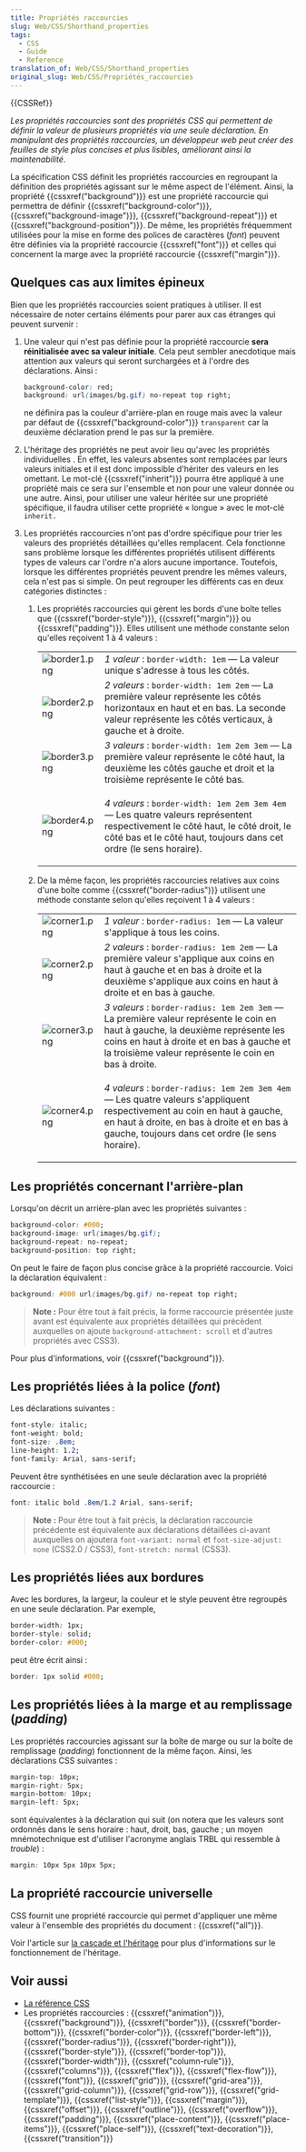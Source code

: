 ```yaml
---
title: Propriétés raccourcies
slug: Web/CSS/Shorthand_properties
tags:
  - CSS
  - Guide
  - Reference
translation_of: Web/CSS/Shorthand_properties
original_slug: Web/CSS/Propriétés_raccourcies
---
```

{{CSSRef}}

_Les propriétés raccourcies sont des propriétés CSS qui permettent de définir la valeur de plusieurs propriétés via une seule déclaration. En manipulant des propriétés raccourcies, un développeur web peut créer des feuilles de style plus concises et plus lisibles, améliorant ainsi la maintenabilité_.

La spécification CSS définit les propriétés raccourcies en regroupant la définition des propriétés agissant sur le même aspect de l'élément. Ainsi, la propriété {{cssxref("background")}} est une propriété raccourcie qui permettra de définir {{cssxref("background-color")}}, {{cssxref("background-image")}}, {{cssxref("background-repeat")}} et {{cssxref("background-position")}}. De même, les propriétés fréquemment utilisées pour la mise en forme des polices de caractères (_font_) peuvent être définies via la propriété raccourcie {{cssxref("font")}} et celles qui concernent la marge avec la propriété raccourcie {{cssxref("margin")}}.

## Quelques cas aux limites épineux

Bien que les propriétés raccourcies soient pratiques à utiliser. Il est nécessaire de noter certains éléments pour parer aux cas étranges qui peuvent survenir :

1.  Une valeur qui n'est pas définie pour la propriété raccourcie **sera réinitialisée avec sa valeur initiale**. Cela peut sembler anecdotique mais attention aux valeurs qui seront surchargées et à l'ordre des déclarations. Ainsi :

    ```css
    background-color: red;
    background: url(images/bg.gif) no-repeat top right;
    ```

    ne définira pas la couleur d'arrière-plan en rouge mais avec la valeur par défaut de {{cssxref("background-color")}} `transparent` car la deuxième déclaration prend le pas sur la première.

2.  L'héritage des propriétés ne peut avoir lieu qu'avec les propriétés individuelles . En effet, les valeurs absentes sont remplacées par leurs valeurs initiales et il est donc impossible d'hériter des valeurs en les omettant. Le mot-clé {{cssxref("inherit")}} pourra être appliqué à une propriété mais ce sera sur l'ensemble et non pour une valeur donnée ou une autre. Ainsi, pour utiliser une valeur héritée sur une propriété spécifique, il faudra utiliser cette propriété « longue » avec le mot-clé `inherit.`
3.  Les propriétés raccourcies n'ont pas d'ordre spécifique pour trier les valeurs des propriétés détaillées qu'elles remplacent. Cela fonctionne sans problème lorsque les différentes propriétés utilisent différents types de valeurs car l'ordre n'a alors aucune importance. Toutefois, lorsque les différentes propriétés peuvent prendre les mêmes valeurs, cela n'est pas si simple. On peut regrouper les différents cas en deux catégories distinctes :

    1.  Les propriétés raccourcies qui gèrent les bords d'une boîte telles que {{cssxref("border-style")}}, {{cssxref("margin")}} ou {{cssxref("padding")}}. Elles utilisent une méthode constante selon qu'elles reçoivent 1 à 4 valeurs :

        <table>
          <tbody>
            <tr>
              <td style="width: 79px"><img alt="border1.png" src="border1.png" /></td>
              <td>
                <em>1 valeur </em>: <code>border-width: 1em</code> — La valeur unique
                s'adresse à tous les côtés.
              </td>
            </tr>
            <tr>
              <td><img alt="border2.png" src="border2.png" /></td>
              <td>
                <em>2 valeurs </em>: <code>border-width: 1em 2em</code> — La première
                valeur représente les côtés horizontaux en haut et en bas. La seconde
                valeur représente les côtés verticaux, à gauche et à droite.
              </td>
            </tr>
            <tr>
              <td><img alt="border3.png" src="border3.png" /></td>
              <td>
                <em>3 valeurs </em>: <code>border-width: 1em 2em 3em</code> — La
                première valeur représente le côté haut, la deuxième les côtés gauche et
                droit et la troisième représente le côté bas.
              </td>
            </tr>
            <tr>
              <td><img alt="border4.png" src="border4.png" /></td>
              <td>
                <p>
                  <em>4 valeurs </em>: <code>border-width: 1em 2em 3em 4em</code> — Les
                  quatre valeurs représentent respectivement le côté haut, le côté
                  droit, le côté bas et le côté haut, toujours dans cet ordre (le sens
                  horaire).
                </p>
              </td>
            </tr>
          </tbody>
        </table>

    2.  De la même façon, les propriétés raccourcies relatives aux coins d'une boîte comme {{cssxref("border-radius")}} utilisent une méthode constante selon qu'elles reçoivent 1 à 4 valeurs :

        <table>
          <tbody>
            <tr>
              <td style="width: 69px"><img alt="corner1.png" src="corner1.png" /></td>
              <td>
                <em>1 valeur </em>: <code>border-radius: 1em</code> — La valeur
                s'applique à tous les coins.
              </td>
            </tr>
            <tr>
              <td><img alt="corner2.png" src="corner2.png" /></td>
              <td>
                <em>2 valeurs </em>: <code>border-radius: 1em 2em</code> — La première
                valeur s'applique aux coins en haut à gauche et en bas à droite et la
                deuxième s'applique aux coins en haut à droite et en bas à gauche.
              </td>
            </tr>
            <tr>
              <td><img alt="corner3.png" src="corner3.png" /></td>
              <td>
                <em>3 valeurs </em>: <code>border-radius: 1em 2em 3em</code> — La
                première valeur représente le coin en haut à gauche, la deuxième
                représente les coins en haut à droite et en bas à gauche et la troisième
                valeur représente le coin en bas à droite.
              </td>
            </tr>
            <tr>
              <td><img alt="corner4.png" src="corner4.png" /></td>
              <td>
                <p>
                  <em>4 valeurs </em>: <code>border-radius: 1em 2em 3em 4em</code> — Les
                  quatre valeurs s'appliquent respectivement au coin en haut à gauche,
                  en haut à droite, en bas à droite et en bas à gauche, toujours dans
                  cet ordre (le sens horaire).
                </p>
              </td>
            </tr>
          </tbody>
        </table>

## Les propriétés concernant l'arrière-plan

Lorsqu'on décrit un arrière-plan avec les propriétés suivantes :

```css
background-color: #000;
background-image: url(images/bg.gif);
background-repeat: no-repeat;
background-position: top right;
```

On peut le faire de façon plus concise grâce à la propriété raccourcie. Voici la déclaration équivalent :

```css
background: #000 url(images/bg.gif) no-repeat top right;
```

> **Note :** Pour être tout à fait précis, la forme raccourcie présentée juste avant est équivalente aux propriétés détaillées qui précèdent auxquelles on ajoute `background-attachment: scroll` et d'autres propriétés avec CSS3).

Pour plus d'informations, voir {{cssxref("background")}}.

## Les propriétés liées à la police (_font_)

Les déclarations suivantes :

```css
font-style: italic;
font-weight: bold;
font-size: .8em;
line-height: 1.2;
font-family: Arial, sans-serif;
```

Peuvent être synthétisées en une seule déclaration avec la propriété raccourcie :

```css
font: italic bold .8em/1.2 Arial, sans-serif;
```

> **Note :** Pour être tout à fait précis, la déclaration raccourcie précédente est équivalente aux déclarations détaillées ci-avant auxquelles on ajoutera `font-variant: normal` et `font-size-adjust: none` (CSS2.0 / CSS3), `font-stretch: normal` (CSS3).

## Les propriétés liées aux bordures

Avec les bordures, la largeur, la couleur et le style peuvent être regroupés en une seule déclaration. Par exemple,

```css
border-width: 1px;
border-style: solid;
border-color: #000;
```

peut être écrit ainsi :

```css
border: 1px solid #000;
```

## Les propriétés liées à la marge et au remplissage (_padding_)

Les propriétés raccourcies agissant sur la boîte de marge ou sur la boîte de remplissage (_padding_) fonctionnent de la même façon. Ainsi, les déclarations CSS suivantes :

```css
margin-top: 10px;
margin-right: 5px;
margin-bottom: 10px;
margin-left: 5px;
```

sont équivalentes à la déclaration qui suit (on notera que les valeurs sont ordonnés dans le sens horaire : haut, droit, bas, gauche ; un moyen mnémotechnique est d'utiliser l'acronyme anglais TRBL qui ressemble à _trouble_) :

```css
margin: 10px 5px 10px 5px;
```

## La propriété raccourcie universelle

CSS fournit une propriété raccourcie qui permet d'appliquer une même valeur à l'ensemble des propriétés du document : {{cssxref("all")}}.

Voir l'article sur [la cascade et l'héritage](/en-US/docs/Learn/CSS/Building_blocks/Cascade_and_inheritance) pour plus d'informations sur le fonctionnement de l'héritage.

## Voir aussi

- [La référence CSS](/fr/docs/Web/CSS/Reference)
- Les propriétés raccourcies : {{cssxref("animation")}}, {{cssxref("background")}}, {{cssxref("border")}}, {{cssxref("border-bottom")}}, {{cssxref("border-color")}}, {{cssxref("border-left")}}, {{cssxref("border-radius")}}, {{cssxref("border-right")}}, {{cssxref("border-style")}}, {{cssxref("border-top")}}, {{cssxref("border-width")}}, {{cssxref("column-rule")}}, {{cssxref("columns")}}, {{cssxref("flex")}}, {{cssxref("flex-flow")}}, {{cssxref("font")}}, {{cssxref("grid")}}, {{cssxref("grid-area")}}, {{cssxref("grid-column")}}, {{cssxref("grid-row")}}, {{cssxref("grid-template")}}, {{cssxref("list-style")}}, {{cssxref("margin")}}, {{cssxref("offset")}}, {{cssxref("outline")}}, {{cssxref("overflow")}}, {{cssxref("padding")}}, {{cssxref("place-content")}}, {{cssxref("place-items")}}, {{cssxref("place-self")}}, {{cssxref("text-decoration")}}, {{cssxref("transition")}}
